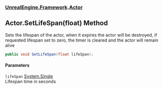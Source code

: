 ### [UnrealEngine.Framework](UnrealEngine_Framework.md 'UnrealEngine.Framework').[Actor](Actor.md 'UnrealEngine.Framework.Actor')
## Actor.SetLifeSpan(float) Method
Sets the lifespan of the actor, when it expires the actor will be destroyed, if requested lifespan set to zero, the timer is cleared and the actor will remain alive  
```csharp
public void SetLifeSpan(float lifeSpan);
```
#### Parameters
<a name='UnrealEngine_Framework_Actor_SetLifeSpan(float)_lifeSpan'></a>
`lifeSpan` [System.Single](https://docs.microsoft.com/en-us/dotnet/api/System.Single 'System.Single')  
Lifespan time in seconds
  
